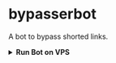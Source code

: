 # bypasserbot
A bot to bypass shorted links.
<details>
  <summary><b>Run Bot on VPS</b></summary>
<br/>
<p>

- Clone The Repo
```
git clone -b new https://github.com/Greymattersbot/GreyMatters-Bypass-Bot
```
- Change Directory 
```
cd GreyMatters-Bypass-Bot
```
- Update & Upgrade Packages
```
sudo apt-get update && sudo apt-get upgrade 
```

# Build And Run The Docker Image Using Official Docker Commands

- Start Docker daemon (SKIP if already running):
```
sudo dockerd
```
- Build Docker image:
```
sudo docker build . -t bypass
```
- Run the image:
```
sudo docker run -p 7:7 bypass
```
- To stop the running image:
```
sudo docker ps
```
```
sudo docker stop id
```

------
</p>
</br>
</details>


